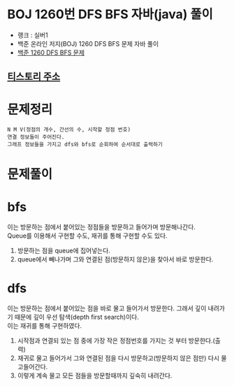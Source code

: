 # BOJ 1260번 DFS BFS 자바(java)  풀이
- 랭크 : 실버1
- 백준 온라인 저지(BOJ) 1260 DFS BFS 문제 자바 풀이
- [백준 1260 DFS BFS 문제](https://www.acmicpc.net/problem/1260)

## [티스토리 주소](https://hoho325.tistory.com/)

# 문제정리
```
N M V(정점의 개수, 간선의 수, 시작할 정점 번호)
연결 정보들이 주어진다.
그래프 정보들을 가지고 dfs와 bfs로 순회하여 순서대로 출력하기
```

# 문제풀이
# bfs
이는 방문하는 점에서 붙어있는 정점들을 방문하고 들어가며 방문해나간다.  
Queue를 이용해서 구현할 수도, 재귀를 통해 구현할 수도 있다.
1. 방문하는 점을 queue에 집어넣는다.
2. queue에서 빼나가며 그와 연결된 점(방문하지 않은)을 찾아서 바로 방문한다.

# dfs
이는 방문하는 점에서 붙어있는 점을 바로 물고 들어가서 방문한다. 그래서 깊이 내려가기 때문에 깊이 우선 탐색(depth first search)이다.  
이는 재귀를 통해 구현하였다.
1. 시작점과 연결되 있는 점 중에 가장 작은 정점번호를 가지는 것 부터 방문한다.(출력)
2. 재귀로 물고 들어가서 그와 연결된 점을 다시 방문하고(방문하지 않은 점만) 다시 물고들어간다.
3. 이렇게 계속 물고 모든 점들을 방문할때까지 깊숙히 내려간다.


